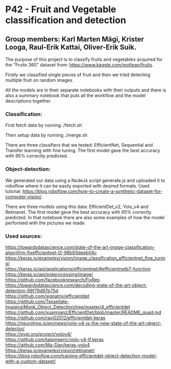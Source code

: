 # P42 - Fruit and Vegetable classification and detection

## Group members: Karl Marten Mägi, Krister Looga, Raul-Erik Kattai, Oliver-Erik Suik.

The purpose of this project is to classify fruits and vegetables acquired for the "Fruits 360" dataset from: https://www.kaggle.com/moltean/fruits. 

Firstly we classified single pieces of fruit and then we tried detecting multiple fruit on random images.

All the models are in their separate notebooks with their outputs and there is also a summary notebook that puts all the workflow and the model descriptions together.

### Classification:

First fetch data by running ./fetch.sh

Then setup data by running ./merge.sh

There are three classifiers that we tested: EfficientNet, Sequential and Transfer learning with fine tuning. The first model gave the best accuracy with 95% correctly predicted.

### Object-detection:

We generated our data using a NodeJs script generate.js and uploaded it to roboflow where it can be easily
exported with desired formats. Used tutorial: https://blog.roboflow.com/how-to-create-a-synthetic-dataset-for-computer-vision/.

There are three models using this data: EfficientDet_v2, Yolo_v4 and Retinanet. The first model gave the best accuracy with 65% correctly predicted. In that notebook there are also some examples of how the model performed with the pictures we made.

### Used sources:
https://towardsdatascience.com/state-of-the-art-image-classification-algorithm-fixefficientnet-l2-98b93deeb04c  
https://keras.io/examples/vision/image_classification_efficientnet_fine_tuning/  
https://keras.io/api/applications/efficientnet/#efficientnetb7-function  
https://keras.io/api/preprocessing/image/  
https://github.com/facebookresearch/FixRes  
https://towardsdatascience.com/decoding-state-of-the-art-object-detection-99f79d97b75d   
https://github.com/signatrix/efficientdet   
https://github.com/Tessellate-Imaging/Monk_Object_Detection/tree/master/4_efficientdet   
https://github.com/xuannianz/EfficientDet/blob/master/README_quad.md   
https://github.com/ravi02512/efficientdet-keras   
https://neurohive.io/en/news/yolo-v4-is-the-new-state-of-the-art-object-detector/   
https://pypi.org/project/yolov4/   
https://github.com/taipingeric/yolo-v4-tf.keras  
https://github.com/Ma-Dan/keras-yolo4   
https://keras.io/examples/vision/retinanet/  
https://blog.roboflow.com/training-efficientdet-object-detection-model-with-a-custom-dataset/  



